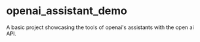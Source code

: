 # openai_assistant_demo
A basic project showcasing the tools of openai's assistants with the open ai API.
